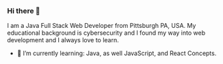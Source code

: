 ### Hi there 👋

<!--
**ChrisJabb21/ChrisJabb21** is a ✨ _special_ ✨ repository because its `README.md` (this file) appears on your GitHub profile.

Here are some ideas to get you started:

- 🔭 I’m currently working on ...
- 🌱 I’m currently learning ... JavaScript, All things Java
- 👯 I’m looking to collaborate on ...
- 🤔 I’m looking for help with ...
- 💬 Ask me about ...
- 📫 How to reach me: ...
- 😄 Pronouns: ...
- ⚡ Fun fact: ...

## 📬 Get in touch
- Twitter: [][3]
- Blog: [dev.to/myusername][4]
- Web: [http://chrisjabb21.github.io]
- LinkedIn: [linkedin.com/in/myprofile][2]
[![Chris's github stats](https://github-readme-stats.vercel.app/api?username=ChrisJabb21)](https://github.com/chrisjabb21/github-readme-stats)
<a href="https://github.com/ChrisJabb21/ChrisJabb21">
  <img align="center" src="https://github-readme-stats.vercel.app/api/top-langs/?username=chrisjabb21&hide=html,css&title_color=ffffff&text_color=c9cacc&icon_color=2bbc8a&bg_color=1d1f21" />
</a>
-->

I am a Java Full Stack Web Developer from Pittsburgh PA, USA. My educational background is cybersecurity and I found my way into web development and I always love to learn.

- 🌱 I’m currently learning: Java, as well JavaScript, and React Concepts. 

